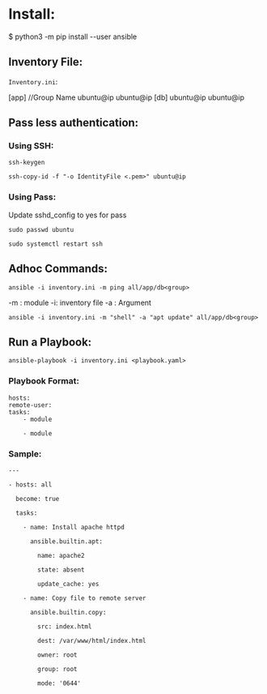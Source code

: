 # Install:

$ python3 -m pip install --user ansible

## Inventory File:

`Inventory.ini`:

[app] //Group Name
ubuntu@ip
ubuntu@ip
[db]
ubuntu@ip
ubuntu@ip


## Pass less authentication:

### Using **SSH**:

`ssh-keygen`

`ssh-copy-id -f "-o IdentityFile <.pem>" ubuntu@ip`

### Using **Pass**:
 Update sshd_config to yes for pass

`sudo passwd ubuntu`

`sudo systemctl restart ssh`


## Adhoc Commands:

`ansible -i inventory.ini -m ping all/app/db<group>`

-m : module
-i: inventory file
-a : Argument

`ansible -i inventory.ini -m "shell" -a "apt update" all/app/db<group>`

## Run a Playbook:

`ansible-playbook -i inventory.ini <playbook.yaml>`

### Playbook Format:

```
hosts:
remote-user:
tasks:
    - module

    - module
```

### Sample:

```
---

- hosts: all

  become: true

  tasks:

    - name: Install apache httpd

      ansible.builtin.apt:

        name: apache2

        state: absent

        update_cache: yes

    - name: Copy file to remote server

      ansible.builtin.copy:

        src: index.html

        dest: /var/www/html/index.html

        owner: root

        group: root

        mode: '0644'
```